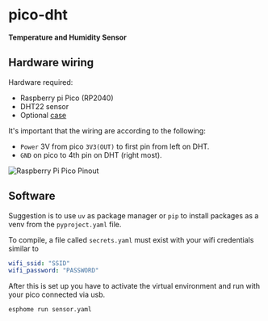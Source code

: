 # pico-dht

**Temperature and Humidity Sensor**

## Hardware wiring

Hardware required:

- Raspberry pi Pico (RP2040)
- DHT22 sensor
- Optional [case](https://www.printables.com/model/1116831-raspberry-pi-pico-w-dht22-temperature-sensor-enclo)

It's important that the wiring are according to the following:

- `Power`  3V from pico `3V3(OUT)` to first pin from left on DHT.
- `GND` on pico to 4th pin on DHT (right most).

![Raspberry Pi Pico Pinout](https://www.raspberrypi.com/documentation/microcontrollers/images/picow-pinout.svg)

## Software

Suggestion is to use `uv` as package manager or `pip` to install packages as a venv from the `pyproject.yaml` file.

To compile, a file called `secrets.yaml` must exist with your wifi credentials similar to

```yaml
wifi_ssid: "SSID"
wifi_password: "PASSWORD"
```

After this is set up you have to activate the virtual environment and run with your pico connected via usb.

```sh
esphome run sensor.yaml
```
